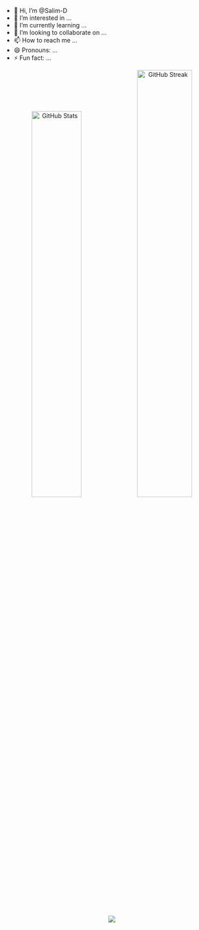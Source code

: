 - 👋 Hi, I’m @Salim-D
- 👀 I’m interested in ...
- 🌱 I’m currently learning ...
- 💞️ I’m looking to collaborate on ...
- 📫 How to reach me ...
- 😄 Pronouns: ...
- ⚡ Fun fact: ...



<div align="center">
  <img src="https://github-readme-stats.vercel.app/api?username=Salim-D&show_icons=true&theme=dark" alt="GitHub Stats" width="48%">
  <img src="https://github-readme-streak-stats.herokuapp.com/?user=Salim-D&theme=dark" alt="GitHub Streak" width="50.5%">
  <img src = "https://github-readme-activity-graph.vercel.app/graph?username=Salim-D&theme=merko"/>
</div>

